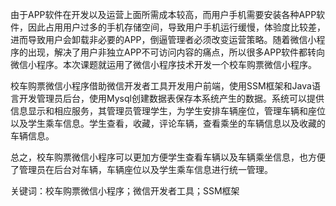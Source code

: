 由于APP软件在开发以及运营上面所需成本较高，而用户手机需要安装各种APP软件，因此占用用户过多的手机存储空间，导致用户手机运行缓慢，体验度比较差，进而导致用户会卸载非必要的APP，倒逼管理者必须改变运营策略。随着微信小程序的出现，解决了用户非独立APP不可访问内容的痛点，所以很多APP软件都转向微信小程序。本次课题就运用了微信小程序技术开发一个校车购票微信小程序。

校车购票微信小程序借助微信开发者工具开发用户前端，使用SSM框架和Java语言开发管理员后台，使用Mysql创建数据表保存本系统产生的数据。系统可以提供信息显示和相应服务，其管理员管理学生，为学生安排车辆座位，管理车辆和座位以及学生乘车信息。学生查看，收藏，评论车辆，查看乘坐的车辆信息以及收藏的车辆信息。

总之，校车购票微信小程序可以更加方便学生查看车辆以及车辆乘坐信息，也方便了管理员在后台对车辆，车辆座位以及学生乘车信息进行统一管理。

关键词：校车购票微信小程序；微信开发者工具；SSM框架
